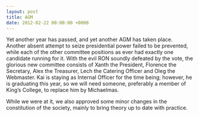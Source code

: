 ```yaml
---
layout: post
title: AGM
date: 2012-02-22 00:00:00 +0000
---
```


Yet another year has passed, and yet another AGM has taken place. Another absent attempt to seize presidential power failed to be prevented, while each of the other committee positions as ever had exactly one candidate running for it. With the evil RON soundly defeated by the vote, the glorious new committee consists of Xanth the President, Florence the Secretary, Alex the Treasurer, Lech the Catering Officer and Oleg the Webmaster. Kai is staying as Internal Officer for the time being; however, he is graduating this year, so we will need someone, preferably a member of King’s College, to replace him by Michaelmas.

While we were at it, we also approved some minor changes in the constitution of the society, mainly to bring theory up to date with practice.
